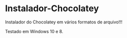 # Instalador-Chocolatey
Instalador do Chocolatey em vários formatos de arquivo!!!

Testado em Windows 10 e 8.
